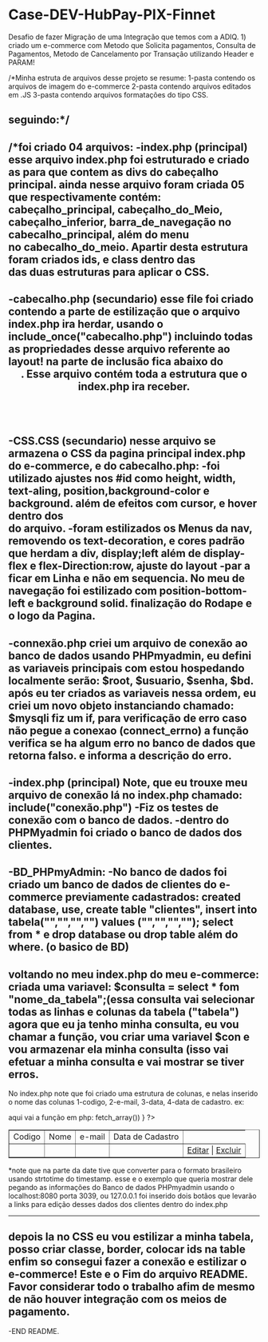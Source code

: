 # Case-DEV-HubPay-PIX-Finnet
Desafio de fazer Migração de uma Integração que temos com a ADIQ. 1) criado um e-commerce com Metodo que Solicita pagamentos, Consulta de Pagamentos, Metodo de Cancelamento por Transação utilizando Header e PARAM!

/*Minha estruta de arquivos desse projeto se resume:
1-pasta contendo os arquivos de imagem do e-commerce
2-pasta contendo arquivos editados em .JS
3-pasta contendo arquivos formatações do tipo CSS.


seguindo:*/
---------------------------------------------------------------------------------------------------------------------------------------------------------------------------------
/*foi criado 04 arquivos:
-index.php (principal) esse arquivo index.php foi estruturado e criado as <sections> para que contem as divs do cabeçalho principal.
ainda nesse arquivo foram criada 05 <sections> que respectivamente contém: cabeçalho_principal, cabeçalho_do_Meio, cabeçalho_inferior, barra_de_navegação no cabecalho_principal, além do menu <nav> no cabecalho_do_meio.
Apartir desta estrutura foram criados ids, e class dentro das <nav> das duas estruturas para aplicar o CSS.
-------------------------------------------------------------------------------------------------------------------------------------
-cabecalho.php (secundario) esse file foi criado contendo a parte de estilização que o arquivo index.php ira herdar, usando o include_once("cabecalho.php") incluindo todas as propriedades desse arquivo referente ao layout! na parte de inclusão fica abaixo do <header>.
Esse arquivo contém toda a estrutura que o index.php ira receber.
-------------------------------------------------------------------------------------------------------------------------------------
-CSS.CSS (secundario) nesse arquivo se armazena o CSS da pagina principal index.php do e-commerce, e do cabecalho.php:
-foi utilizado ajustes nos #id como height, width, text-aling, position,background-color e background. além de efeitos com cursor, e hover dentro dos <nav> do arquivo.
-foram estilizados os Menus da nav, removendo os text-decoration, e cores padrão que herdam a div, display;left além de display-flex e flex-Direction:row, ajuste do layout
-par a ficar em Linha e não em sequencia.
No meu de navegação foi estilizado com position-bottom-left e background solid.
finalização do Rodape e o logo da Pagina.
-------------------------------------------------------------------------------------------------------------------------------------
-connexão.php
criei um arquivo de conexão ao banco de dados usando PHPmyadmin, eu defini as variaveis principais com estou hospedando localmente serão:
$root, $usuario, $senha, $bd. após eu ter criados as variaveis nessa ordem, eu criei um novo objeto instanciando chamado: $mysqli
fiz um if, para verificação de erro caso não pegue a conexao (connect_errno) a função verifica se ha algum erro no banco de dados que retorna falso.
e informa a descrição do erro.
-------------------------------------------------------------------------------------------------------------------------------------
-index.php (principal) Note, que eu trouxe meu arquivo de conexão lá no index.php chamado: include("conexão.php")
-Fiz os testes de conexão com o banco de dados.
-dentro do PHPMyadmin foi criado o banco de dados dos clientes.
------------------------------------------------------------------------------------------------------------------------------------
-BD_PHPmyAdmin:
-No banco de dados foi criado um banco de dados de clientes do e-commerce previamente cadastrados:
created database, use, create table "clientes", insert into tabela("","","","") values ("","","",""); select from * e drop database ou drop table além do where. (o basico de BD)
------------------------------------------------------------------------------------------------------------------------------------
voltando no meu index.php do meu e-commerce:
criada uma variavel: $consulta = select * fom "nome_da_tabela";(essa consulta vai selecionar todas as linhas e colunas da tabela ("tabela")
agora que eu ja tenho minha consulta, eu vou chamar a função, vou criar uma variavel $con e vou armazenar ela minha consulta (isso vai efetuar a minha consulta e vai mostrar se tiver erros.
------------------------------------------------------------------------------------------------------------------------------------
No index.php note que foi criado uma estrutura de colunas, e nelas inserido o nome das colunas
  1-codigo, 2-e-mail, 3-data, 4-data de cadastro.
  ex: 
  <table border="1">
      <tr>
        <td> Codigo </td>
        <td> Nome   </td>
        <td> e-mail </td>
        <td> Data de Cadastro </td>
    </tr>
    aqui vai a função em php:
    <?php while($dado = $con->fetch_array()) }  ?>
    <!-- essa função ela pega a variavel $con e a fetch_array vai armazenar na variavel $dado -->
    <tr>
      <td><?php echo $dado["tabela"]; ?></td>
      <td><?php echo $dado["codigo"]; ?></td>
      <td><?php echo $dado["email"]; ?></td>
      <td><?php echo date("d/m/Y", strtotime($dado["datadecadastro"])); ?></td>
      <td><a href="editar.php?codigo=<?php echo $dado["codigo"];?>Editar</a> |
        <a href="excluir.php?codigo=<?php echo $dado["codigo"];?>Excluir</a></td>
    </tr>
    </table>
  *note que na parte da date tive que converter para o formato brasileiro usando strtotime do timestamp.
  esse e o exemplo que queria mostrar dele pegando as informações do Banco de dados PHPmyadmin usando o localhost:8080 porta 3039, ou 127.0.0.1
  foi inserido dois botãos que levarão a links para edição desses dados dos clientes dentro do index.php
  
  ------------------------------------------------------------------------------------------------------------------------------------
  depois la no CSS eu vou estilizar a minha tabela, posso criar classe, border, colocar ids na table enfim so consegui fazer a conexão e estilizar o e-commerce!
  Este e o Fim do arquivo README.
  Favor considerar todo o trabalho afim de mesmo de não houver integração com os meios de pagamento.
  ------------------------------------------------------------------------------------------------------------------------------------
  -END README.
  
  
  
  
  
  
  
